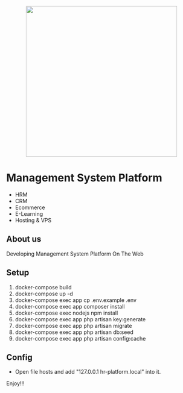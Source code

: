 <p align="center"><img src="https://res.cloudinary.com/dtfbvvkyp/image/upload/v1566331377/laravel-logolockup-cmyk-red.svg" width="400"></p>

# Management System Platform
  - HRM
  - CRM
  - Ecommerce
  - E-Learning
  - Hosting & VPS

## About us

Developing Management System Platform On The Web

## Setup
1. docker-compose build
2. docker-compose up -d
3. docker-compose exec app cp .env.example .env
4. docker-compose exec app composer install
5. docker-compose exec nodejs npm install
6. docker-compose exec app php artisan key:generate
7. docker-compose exec app php artisan migrate
8. docker-compose exec app php artisan db:seed
9. docker-compose exec app php artisan config:cache

## Config
- Open file hosts and add "127.0.0.1 hr-platform.local" into it.

Enjoy!!!
